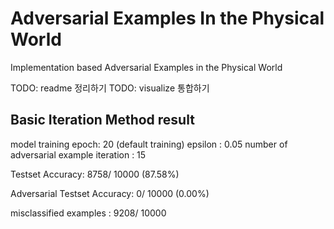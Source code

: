 # Adversarial Examples In the Physical World
Implementation based Adversarial Examples in the Physical World

TODO: readme 정리하기
TODO: visualize 통합하기


## Basic Iteration Method result
model training epoch: 20 (default training)
epsilon : 0.05
number of adversarial example iteration : 15

Testset Accuracy: 8758/ 10000 (87.58%)

Adversarial Testset Accuracy: 0/ 10000 (0.00%)

misclassified examples : 9208/ 10000

